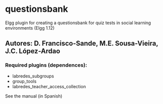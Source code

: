 # questionsbank
Elgg plugin for creating a questionsbank for quiz tests in social learning environments (Elgg 1.12)
## Autores: D. Francisco-Sande, M.E. Sousa-Vieira, J.C. López-Ardao
### Required plugins (dependences): 
- labredes_subgroups
- group_tools
- labredes_teacher_access_collection

See the manual (in Spanish)
